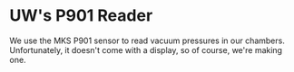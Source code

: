 # UW's P901 Reader
We use the MKS P901 sensor to read vacuum pressures in our chambers. Unfortunately, it doesn't come with a display, so of course, we're making one.
